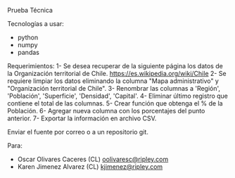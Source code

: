Prueba Técnica

Tecnologías a usar: 
- python
- numpy
- pandas

Requerimientos:
1- Se desea recuperar de la siguiente página los datos de la Organización territorial de Chile. https://es.wikipedia.org/wiki/Chile
2- Se requiere limpiar los datos eliminando la columna "Mapa administrativo" y "Organización territorial de Chile".
3- Renombrar las columnas a 'Región', 'Población', 'Superficie', 'Densidad', 'Capital'.
4- Eliminar último registro que contiene el total  de las columnas.
5- Crear función que obtenga el % de la Población.
6- Agregar nueva columna con los porcentajes del punto anterior.
7- Exportar la información en archivo CSV.

Enviar el fuente por correo o a un repositorio git.

Para: 
- Oscar Olivares Caceres (CL) <oolivaresc@ripley.com>
- Karen Jimenez Alvarez (CL) <kjimenez@ripley.com>
